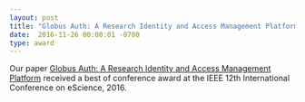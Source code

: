 ```yaml
---
layout: post
title: "Globus Auth: A Research Identity and Access Management Platform"
date:  2016-11-26 00:00:01 -0700
type: award
---
```

Our paper [Globus Auth: A Research Identity and Access Management Platform](https://www.globus.org/sites/default/files/GlobusAuth.pdf) received a best of conference award at the IEEE 12th International Conference on eScience, 2016.

